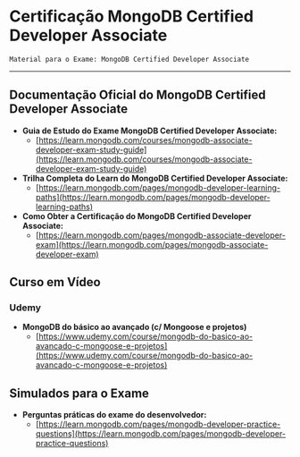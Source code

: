 # Certificação MongoDB Certified Developer Associate

`Material para o Exame: MongoDB Certified Developer Associate`

---

## **Documentação Oficial do MongoDB Certified Developer Associate**

- **Guia de Estudo do Exame MongoDB Certified Developer Associate:**
    - [https://learn.mongodb.com/courses/mongodb-associate-developer-exam-study-guide](https://learn.mongodb.com/courses/mongodb-associate-developer-exam-study-guide)
- **Trilha Completa do Learn do MongoDB Certified Developer Associate:**
    - [https://learn.mongodb.com/pages/mongodb-developer-learning-paths](https://learn.mongodb.com/pages/mongodb-developer-learning-paths)
- **Como Obter a Certificação do MongoDB Certified Developer Associate:**
    - [https://learn.mongodb.com/pages/mongodb-associate-developer-exam](https://learn.mongodb.com/pages/mongodb-associate-developer-exam)

## **Curso em Vídeo**

### Udemy

- **MongoDB do básico ao avançado (c/ Mongoose e projetos)**
    - [https://www.udemy.com/course/mongodb-do-basico-ao-avancado-c-mongoose-e-projetos](https://www.udemy.com/course/mongodb-do-basico-ao-avancado-c-mongoose-e-projetos)

## **Simulados para o Exame**

- **Perguntas práticas do exame do desenvolvedor:**
    - [https://learn.mongodb.com/pages/mongodb-developer-practice-questions](https://learn.mongodb.com/pages/mongodb-developer-practice-questions)
